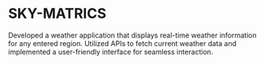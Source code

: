 # SKY-MATRICS
Developed a weather application that displays real-time weather information for any entered region. Utilized APIs to fetch current weather data and implemented a user-friendly interface for seamless interaction.
